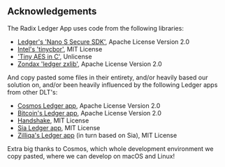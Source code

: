 Acknowledgements
----------------

The Radix Ledger App uses code from the following libraries:

* [Ledger's 'Nano S Secure SDK'](https://github.com/LedgerHQ/nanos-secure-sdk), Apache License Version 2.0
* [Intel's 'tinycbor'](https://github.com/intel/tinycbor), MIT License
* ['Tiny AES in C'](https://github.com/kokke/tiny-AES-c), Unlicense
* [Zondax 'ledger zxlib']( https://github.com/Zondax/ledger-zxlib/), Apache License Version 2.0

And copy pasted some files in their entirety, and/or heavily based our solution on, and/or been heavily influenced by the following
Ledger apps from other DLT's:
* [Cosmos Ledger app](https://github.com/cosmos/ledger-cosmos/), Apache License Version 2.0
* [Bitcoin's Ledger app](https://github.com/LedgerHQ/ledger-app-btc), Apache License Version 2.0
* [Handshake](https://github.com/handshake-org/ledger-app-hns), MIT License
* [Sia Ledger app](https://github.com/LedgerHQ/ledger-app-sia/), MIT License
* [Zilliqa's Ledger app](https://github.com/LedgerHQ/ledger-app-zilliqa) (in turn based on Sia), MIT License

Extra big thanks to Cosmos, which whole development environment we copy pasted, where we can develop on macOS and Linux!